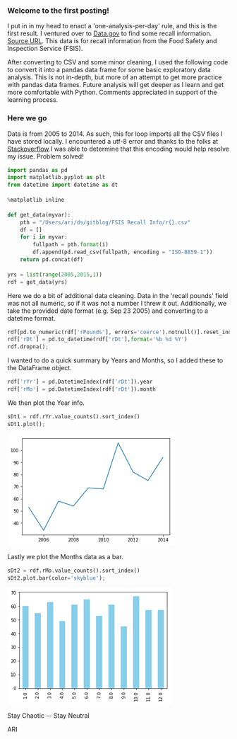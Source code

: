 ### Welcome to the first posting!

I put in in my head to enact a 'one-analysis-per-day' rule, and this is the first result. I ventured over to [Data.gov](www.data.gov) to find some recall information. [Source URL](https://catalog.data.gov/dataset?q=recall&groups=safety3175#topic=safety_navigation). This data is for recall information from the Food Safety and Inspection Service (FSIS).

After converting to CSV and some minor cleaning, I used the following code to convert it into a pandas data frame for some basic exploratory data analysis. This is not in-depth, but more of an attempt to get more practice with pandas data frames. Future analysis will get deeper as I learn and get more comfortable with Python. Comments appreciated in support of the learning process. 

### Here we go

Data is from 2005 to 2014. As such, this for loop imports all the CSV files I have stored locally. I encountered a utf-8 error and thanks to the folks at [Stackoverflow](https://stackoverflow.com/questions/19699367/unicodedecodeerror-utf-8-codec-cant-decode-byte) I was able to determine that this encoding would help resolve my issue. Problem solved!

```python
import pandas as pd
import matplotlib.pyplot as plt
from datetime import datetime as dt

%matplotlib inline

def get_data(myvar):
    pth = "/Users/ari/ds/gitblog/FSIS Recall Info/r{}.csv"
    df = []
    for i in myvar:
        fullpath = pth.format(i)
        df.append(pd.read_csv(fullpath, encoding = "ISO-8859-1"))
    return pd.concat(df)

yrs = list(range(2005,2015,1))
rdf = get_data(yrs)
```

Here we do a bit of additional data cleaning. Data in the 'recall pounds' field was not all numeric, so if it was not a number I threw it out. Additionally, we take the provided date format (e.g. Sep 23 2005) and converting to a datetime format.

```python
rdf[pd.to_numeric(rdf['rPounds'], errors='coerce').notnull()].reset_index()
rdf['rDt'] = pd.to_datetime(rdf['rDt'],format='%b %d %Y')
rdf.dropna();
```

I wanted to do a quick summary by Years and Months, so I added these to the DataFrame object.

```python
rdf['rYr'] = pd.DatetimeIndex(rdf['rDt']).year
rdf['rMo'] = pd.DatetimeIndex(rdf['rDt']).month
```

We then plot the Year info.

```python
sDt1 = rdf.rYr.value_counts().sort_index()
sDt1.plot();
```

  ![Image test](../images/plot.png)

Lastly we plot the Months data as a bar.

```python
sDt2 = rdf.rMo.value_counts().sort_index()
sDt2.plot.bar(color='skyblue');
```

  ![Image test](../images/bar.png)

Stay Chaotic -- Stay Neutral



ARI